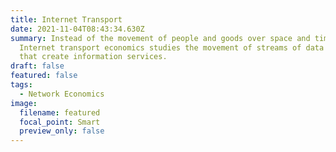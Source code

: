 ```yaml
---
title: Internet Transport
date: 2021-11-04T08:43:34.630Z
summary: Instead of the movement of people and goods over space and time,
  Internet transport economics studies the movement of streams of data packets
  that create information services.
draft: false
featured: false
tags:
  - Network Economics
image:
  filename: featured
  focal_point: Smart
  preview_only: false
---
```

